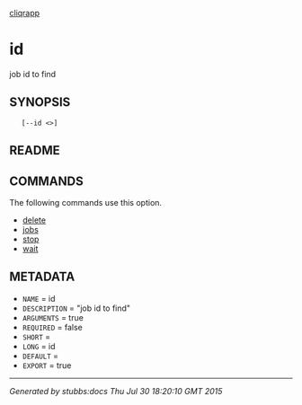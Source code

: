 [cliqrapp](../../index.html)

# id

job id to find

## SYNOPSIS

       [--id <>]

## README



## COMMANDS

The following commands use this option.

* [delete](../../commands/delete/index.html)
* [jobs](../../commands/jobs/index.html)
* [stop](../../commands/stop/index.html)
* [wait](../../commands/wait/index.html)

## METADATA

* `NAME` = id
* `DESCRIPTION` = "job id to find"
* `ARGUMENTS` = true
* `REQUIRED` = false
* `SHORT` = 
* `LONG` = id
* `DEFAULT` = 
* `EXPORT` = true

----

*Generated by stubbs:docs Thu Jul 30 18:20:10 GMT 2015*

